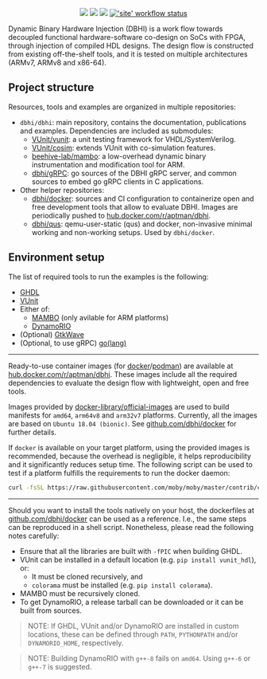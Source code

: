 <p align="center">
  <a title="Site" href="https://dbhi.github.io"><img src="https://img.shields.io/website.svg?label=dbhi.github.io&longCache=true&style=flat-square&url=http%3A%2F%2Fdbhi.github.io%2Findex.html"></a><!--
  -->
  <a title="DevDependency Status" href="https://david-dm.org/dbhi/dbhi?path=site&type=dev"><img src="https://img.shields.io/david/dev/dbhi/dbhi.svg?path=site&longCache=true&style=flat-square&label=devdeps&logo=npm"></a><!--
  -->
  <a title="Dependency Status" href="https://david-dm.org/dbhi/dbhi?path=site"><img src="https://img.shields.io/david/dbhi/dbhi.svg?path=site&longCache=true&style=flat-square&label=deps&logo=npm"></a><!--
  -->
  <a title="'site' workflow status" href="https://github.com/dbhi/dbhi/actions?query=workflow%3Asite"><img alt="'site' workflow status" src="https://img.shields.io/github/workflow/status/dbhi/dbhi/site?longCache=true&style=flat-square&label=site&logo=github"></a>
</p>

Dynamic Binary Hardware Injection (DBHI) is a work flow towards decoupled functional hardware-software co-design on SoCs with FPGA, through injection of compiled HDL designs. The design flow is constructed from existing off-the-shelf tools, and it is tested on multiple architectures (ARMv7, ARMv8 and x86-64).

## Project structure

Resources, tools and examples are organized in multiple repositories:

- `dbhi/dbhi`: main repository, contains the documentation, publications and examples. Dependencies are included as submodules:
  - [VUnit/vunit](https://github.com/VUnit/vunit): a unit testing framework for VHDL/SystemVerilog.
  - [VUnit/cosim](https://github.com/VUnit/cosim): extends VUnit with co-simulation features.
  - [beehive-lab/mambo](https://github.com/beehive-lab/mambo): a low-overhead dynamic binary instrumentation and modification tool for ARM.
  - [dbhi/gRPC](https://github.com/dbhi/gRPC): go sources of the DBHI gRPC server, and common sources to embed go gRPC clients in C applications.
- Other helper repositories:
  - [dbhi/docker](https://github.com/dbhi/docker): sources and CI configuration to containerize open and free development tools that allow to evaluate DBHI. Images are periodically pushed to [hub.docker.com/r/aptman/dbhi](https://hub.docker.com/r/aptman/dbhi/).
  - [dbhi/qus](https://github.com/dbhi/qus): qemu-user-static (qus) and docker, non-invasive minimal working and non-working setups. Used by `dbhi/docker`.

## Environment setup

The list of required tools to run the examples is the following:

- [GHDL](https://github.com/ghdl/ghdl)
- [VUnit](https://github.com/vunit/vunit)
- Either of:
    - [MAMBO](https://github.com/beehive-lab/mambo) (only avilable for ARM platforms)
    - [DynamoRIO](https://github.com/dynamorio/dynamorio)
- (Optional) [GtkWave](http://gtkwave.sourceforge.net/)
- (Optional, to use gRPC) [go(lang)](https://golang.org/)

---

Ready-to-use container images (for [docker](https://www.docker.com/)/[podman](https://podman.io/)) are available at [hub.docker.com/r/aptman/dbhi](https://hub.docker.com/r/aptman/dbhi/). These images include all the required dependencies to evaluate the design flow with lightweight, open and free tools.

Images provided by [docker-library/official-images](https://github.com/docker-library/official-images#architectures-other-than-amd64) are used to build manifests for `amd64`, `arm64v8` and `arm32v7` platforms. Currently, all the images are based on `Ubuntu 18.04 (bionic)`. See [github.com/dbhi/docker](https://github.com/dbhi/docker) for further details.

If `docker` is available on your target platform, using the provided images is recommended, because the overhead is negligible, it helps reproducibility and it significantly reduces setup time. The following script can be used to test if a platform fulfills the requirements to run the docker daemon:

``` bash
curl -fsSL https://raw.githubusercontent.com/moby/moby/master/contrib/check-config.sh | bash -
```

---

Should you want to install the tools natively on your host, the dockerfiles at [github.com/dbhi/docker](https://github.com/dbhi/docker/blob/docker/dockerfiles) can be used as a reference. I.e., the same steps can be reproduced in a shell script. Nonetheless, please read the following notes carefully:

- Ensure that all the libraries are built with `-fPIC` when building GHDL.
- VUnit can be installed in a default location (e.g. `pip install vunit_hdl`), or:
    - It must be cloned recursively, and
    - `colorama` must be installed (e.g. `pip install colorama`).
- MAMBO must be recursively cloned.
- To get DynamoRIO, a release tarball can be downloaded or it can be built from sources.

> NOTE: If GHDL, VUnit and/or DynamoRIO are installed in custom locations, these can be defined through `PATH`, `PYTHONPATH` and/or `DYNAMORIO_HOME`, respectively.

> NOTE: Building DynamoRIO with `g++-8` fails on `amd64`. Using `g++-6` or `g++-7` is suggested.
